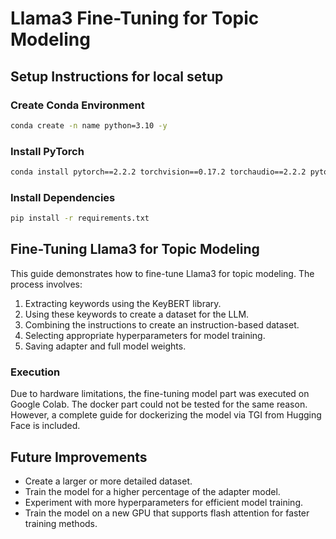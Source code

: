 # Llama3 Fine-Tuning for Topic Modeling

## Setup Instructions for local setup

### Create Conda Environment

```bash
conda create -n name python=3.10 -y
```

### Install PyTorch

```bash
conda install pytorch==2.2.2 torchvision==0.17.2 torchaudio==2.2.2 pytorch-cuda=12.1 -c pytorch -c nvidia
```

### Install Dependencies

```bash
pip install -r requirements.txt
```

## Fine-Tuning Llama3 for Topic Modeling

This guide demonstrates how to fine-tune Llama3 for topic modeling. The process involves:

1. Extracting keywords using the KeyBERT library.
2. Using these keywords to create a dataset for the LLM.
3. Combining the instructions to create an instruction-based dataset.
4. Selecting appropriate hyperparameters for model training.
5. Saving adapter and full model weights.

### Execution

Due to hardware limitations, the fine-tuning model part was executed on Google Colab. The docker part could not be tested for the same reason. However, a complete guide for dockerizing the model via TGI from Hugging Face is included.

## Future Improvements

- Create a larger or more detailed dataset.
- Train the model for a higher percentage of the adapter model.
- Experiment with more hyperparameters for efficient model training.
- Train the model on a new GPU that supports flash attention for faster training methods.